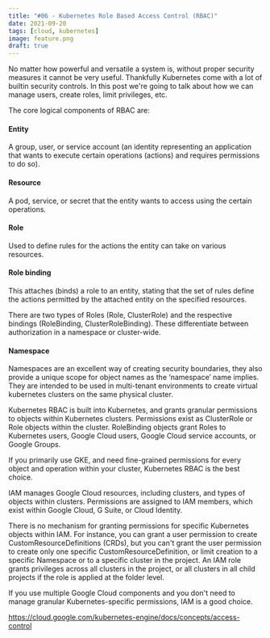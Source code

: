 ```yaml
---
title: "#06 - Kubernetes Role Based Access Control (RBAC)"
date: 2021-09-20
tags: [cloud, kubernetes]
image: feature.png
draft: true
---
```


No matter how powerful and versatile a system is, without proper security measures it cannot be very useful. Thankfully Kubernetes come with a lot of builtin security controls. In this post we're going to talk about how we can manage users, create roles, limit privileges, etc. 

The core logical components of RBAC are:

#### Entity

A group, user, or service account (an identity representing an application that wants to execute certain operations (actions) and requires permissions to do so).

#### Resource

A pod, service, or secret that the entity wants to access using the certain operations.

#### Role
Used to define rules for the actions the entity can take on various resources.

#### Role binding
This attaches (binds) a role to an entity, stating that the set of rules define the actions permitted by the attached entity on the specified resources.

There are two types of Roles (Role, ClusterRole) and the respective bindings (RoleBinding, ClusterRoleBinding). These differentiate between authorization in a namespace or cluster-wide.

#### Namespace
Namespaces are an excellent way of creating security boundaries, they also provide a unique scope for object names as the ‘namespace’ name implies. They are intended to be used in multi-tenant environments to create virtual kubernetes clusters on the same physical cluster.








Kubernetes RBAC is built into Kubernetes, and grants granular permissions to objects within Kubernetes clusters. Permissions exist as ClusterRole or Role objects within the cluster. RoleBinding objects grant Roles to Kubernetes users, Google Cloud users, Google Cloud service accounts, or Google Groups.

If you primarily use GKE, and need fine-grained permissions for every object and operation within your cluster, Kubernetes RBAC is the best choice.


IAM manages Google Cloud resources, including clusters, and types of objects within clusters. Permissions are assigned to IAM members, which exist within Google Cloud, G Suite, or Cloud Identity.

There is no mechanism for granting permissions for specific Kubernetes objects within IAM. For instance, you can grant a user permission to create CustomResourceDefinitions (CRDs), but you can't grant the user permission to create only one specific CustomResourceDefinition, or limit creation to a specific Namespace or to a specific cluster in the project. An IAM role grants privileges across all clusters in the project, or all clusters in all child projects if the role is applied at the folder level.

If you use multiple Google Cloud components and you don't need to manage granular Kubernetes-specific permissions, IAM is a good choice.



https://cloud.google.com/kubernetes-engine/docs/concepts/access-control